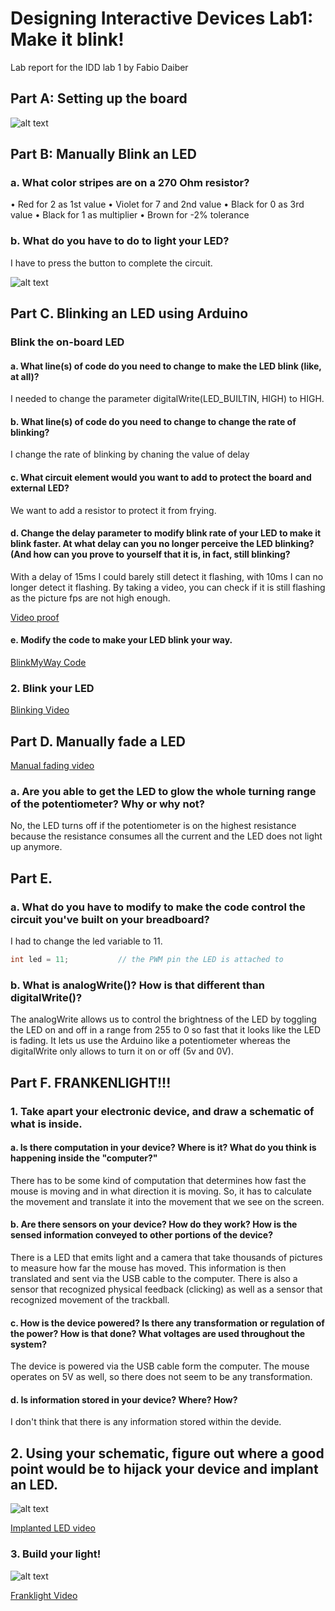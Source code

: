# Designing Interactive Devices Lab1: Make it blink!

Lab report for the IDD lab 1 by Fabio Daiber


## Part A: Setting up the board 

![alt text](https://github.com/fpdaiber/IDD_Lab1/blob/master/Overview.jpg)


## Part B: Manually Blink an LED

### a. What color stripes are on a 270 Ohm resistor?
•	Red for 2 as 1st value
•	Violet for 7 and 2nd value
•	Black for 0 as 3rd value
•	Black for 1 as multiplier
•	Brown for -2% tolerance

### b. What do you have to do to light your LED?
I have to press the button to complete the circuit. 

![alt text](https://github.com/fpdaiber/IDD_Lab1/blob/master/Manual%20blink.jpg)


## Part C. Blinking an LED using Arduino 

### Blink the on-board LED

#### a. What line(s) of code do you need to change to make the LED blink (like, at all)?

I needed to change the parameter digitalWrite(LED_BUILTIN, HIGH) to HIGH.

#### b. What line(s) of code do you need to change to change the rate of blinking?

I change the rate of blinking by chaning the value of delay

#### c. What circuit element would you want to add to protect the board and external LED?

We want to add a resistor to protect it from frying. 

#### d. Change the delay parameter to modify blink rate of your LED to make it blink faster. At what delay can you no longer perceive the LED blinking? (And how can you prove to yourself that it is, in fact, still blinking?

With a delay of 15ms I could barely still detect it flashing, with 10ms I can no longer detect it flashing. By taking a video, you can check if it is still flashing as the picture fps are not high enough.

[Video proof](https://drive.google.com/file/d/1rShkwkkIYeimTYln_pymeBtIXzmQfCBs/view?usp=sharing)

#### e. Modify the code to make your LED blink your way.

[BlinkMyWay Code](https://github.com/fpdaiber/IDD_Lab1/blob/master/Blink.ino)


### 2. Blink your LED

[Blinking Video](https://drive.google.com/open?id=1p5HdCCzhhM4NqdbJBKkcWuGO83pM-F91)


## Part D. Manually fade a LED

[Manual fading video](https://drive.google.com/open?id=1eic9VNwoTOcWFWR3KyC3RD8JYtNe1lD9)


### a.	Are you able to get the LED to glow the whole turning range of the potentiometer? Why or why not?
No, the LED turns off if the potentiometer is on the highest resistance because the resistance consumes all the current and the LED does not light up anymore.


## Part E. 

### a. What do you have to modify to make the code control the circuit you've built on your breadboard?

I had to change the led variable to 11.

```C++
int led = 11;           // the PWM pin the LED is attached to
```

### b. What is analogWrite()? How is that different than digitalWrite()?
The analogWrite allows us to control the brightness of the LED by toggling the LED on and off in a range from 255 to 0 so fast that it looks like the LED is fading. It lets us use the Arduino like a potentiometer whereas the digitalWrite only allows to turn it on or off (5v and 0V).


## Part F. FRANKENLIGHT!!!

### 1. Take apart your electronic device, and draw a schematic of what is inside.
#### a. Is there computation in your device? Where is it? What do you think is happening inside the "computer?"

There has to be some kind of computation that determines how fast the mouse is moving and in what direction it is moving. So, it has to calculate the movement and translate it into the movement that we see on the screen.

#### b. Are there sensors on your device? How do they work? How is the sensed information conveyed to other portions of the device?

There is a LED that emits light and a camera that take thousands of pictures to measure how far the mouse has moved. This information is then translated and sent via the USB cable to the computer. There is also a sensor that recognized physical feedback (clicking) as well as a sensor that recognized movement of the trackball.

#### c. How is the device powered? Is there any transformation or regulation of the power? How is that done? What voltages are used throughout the system?

The device is powered via the USB cable form the computer. The mouse operates on 5V as well, so there does not seem to be any transformation.

#### d. Is information stored in your device? Where? How?

I don't think that there is any information stored within the devide.

## 2. Using your schematic, figure out where a good point would be to hijack your device and implant an LED.

![alt text](https://github.com/fpdaiber/IDD_Lab1/blob/master/Schematic.jpg)

[Implanted LED video](https://drive.google.com/open?id=19sNY2EhpRVeI0Qbh8FzOmWWZGh9inMtL)


### 3. Build your light!

![alt text](https://github.com/fpdaiber/IDD_Lab1/blob/master/Frankenlight.jpg)

[Franklight Video](https://drive.google.com/open?id=112mcrJpByIPBu6Zj68aU73o-O15bNOg4)
